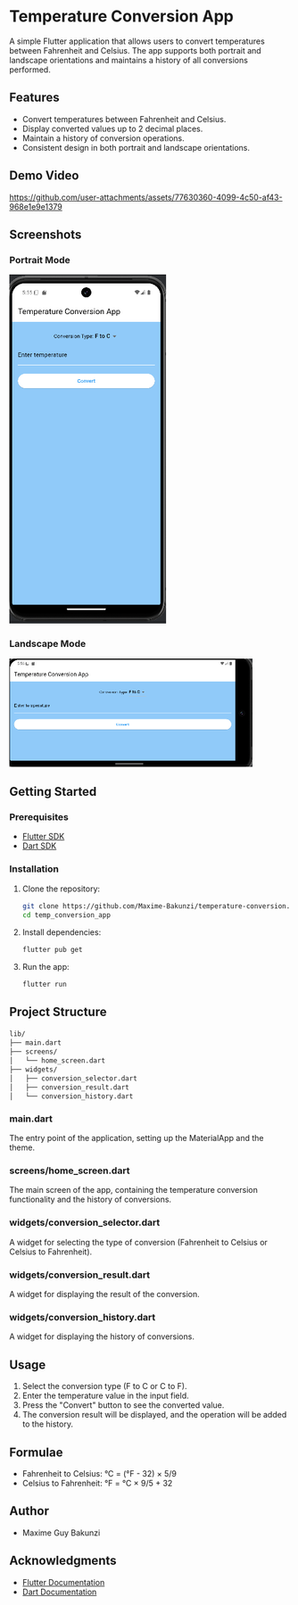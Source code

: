 
# Temperature Conversion App

A simple Flutter application that allows users to convert temperatures between Fahrenheit and Celsius. The app supports both portrait and landscape orientations and maintains a history of all conversions performed.

## Features

- Convert temperatures between Fahrenheit and Celsius.
- Display converted values up to 2 decimal places.
- Maintain a history of conversion operations.
- Consistent design in both portrait and landscape orientations.

## Demo Video
https://github.com/user-attachments/assets/77630360-4099-4c50-af43-968e1e9e1379
## Screenshots

### Portrait Mode
![Portrait Mode](screenshots/portrait_mode.png)

### Landscape Mode
![Landscape Mode](screenshots/landscape_mode.png)

## Getting Started

### Prerequisites

- [Flutter SDK](https://flutter.dev/docs/get-started/install)
- [Dart SDK](https://dart.dev/get-dart)

### Installation

1. Clone the repository:

   ```sh
   git clone https://github.com/Maxime-Bakunzi/temperature-conversion.git
   cd temp_conversion_app
   ```

2. Install dependencies:

   ```sh
   flutter pub get
   ```

3. Run the app:

   ```sh
   flutter run
   ```

## Project Structure

```
lib/
├── main.dart
├── screens/
│   └── home_screen.dart
├── widgets/
│   ├── conversion_selector.dart
│   ├── conversion_result.dart
│   └── conversion_history.dart
```

### main.dart

The entry point of the application, setting up the MaterialApp and the theme.

### screens/home_screen.dart

The main screen of the app, containing the temperature conversion functionality and the history of conversions.

### widgets/conversion_selector.dart

A widget for selecting the type of conversion (Fahrenheit to Celsius or Celsius to Fahrenheit).

### widgets/conversion_result.dart

A widget for displaying the result of the conversion.

### widgets/conversion_history.dart

A widget for displaying the history of conversions.

## Usage

1. Select the conversion type (F to C or C to F).
2. Enter the temperature value in the input field.
3. Press the "Convert" button to see the converted value.
4. The conversion result will be displayed, and the operation will be added to the history.

## Formulae

- Fahrenheit to Celsius: °C = (°F - 32) × 5/9
- Celsius to Fahrenheit: °F = °C × 9/5 + 32

## Author

- Maxime Guy Bakunzi

## Acknowledgments

- [Flutter Documentation](https://flutter.dev/docs)
- [Dart Documentation](https://dart.dev/guides)
